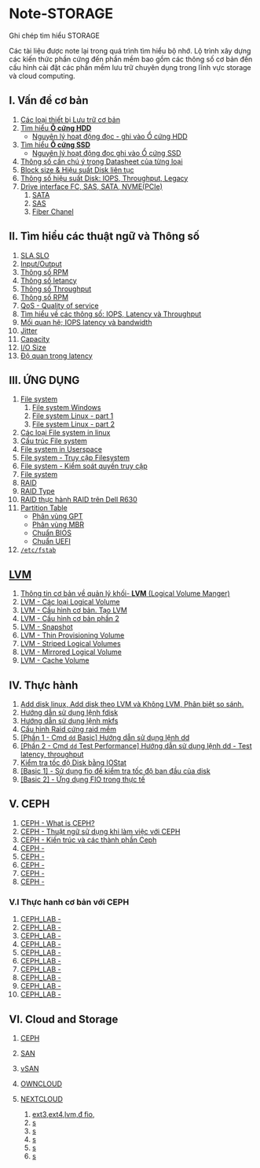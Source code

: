 # Note-STORAGE
Ghi chép tìm hiểu STORAGE

Các tài liệu được note lại trong quá trình tìm hiểu bộ nhớ. Lộ trình xây dựng các kiến thức phần cứng đến phần mềm bao gồm các thông số cơ bản đến cấu hình cài đặt các phần mềm lưu trữ chuyên dụng trong lĩnh vực storage và cloud computing.
## I. Vấn đề cơ bản	
1. [Các loại thiết bị Lưu trữ cơ bản](/Docs/1.Types-of-storage-devices.md)
1. [Tìm hiểu **Ổ cứng HDD**](/Docs/2.1hard-disk-drive.md)
    * [Nguyên lý hoạt động đọc - ghi vào Ổ cứng HDD](/Docs/2.2-Write-Read-HDD.md)
1. [Tìm hiểu **Ổ cứng SSD**](/Docs/3.SSD.md)
    * [Nguyên lý hoạt động đọc ghi vào  Ổ cứng SSD](/Docs/3.2-ssd-work.md)
1. [Thông số cần chú ý trong Datasheet của từng loại](/Docs/4.data-sheet-drive.md)
1. [Block size & Hiệu suất Disk liên tục](/Docs/5.performance&block.md)
1. [Thông số hiệu suất Disk: IOPS, Throughput, Legacy](/IOPS/README.md)
1. [Drive interface FC, SAS, SATA, NVME(PCIe)](/Docs/6.drive-interfaces.md)
    1. [SATA](/Docs/IOPS/Driver-type/Sata.md)
    1. [SAS](/Docs/IOPS/Driver-type/SAS.md)
    1. [Fiber Chanel](/Docs/IOPS/Driver-type/FC.md)
## II. Tìm hiểu các thuật ngữ và Thông số
1. [SLA,SLO](/Docs/IOPS/)
1. [Input/Output](/Docs/IOPS/I-O.md)
1. [Thông số RPM](/Docs/IOPS/RPM.md)
1. [Thông số letancy](/Docs/IOPS/Latency.md)
1. [Thông số Throughput](/Docs/IOPS/throughput.md)
1. [Thông số RPM](/Docs/IOPS/RPM.md)
1. [QoS - Quality of service](/Docs/IOPS/QoS.md)
1. [Tìm hiểu về các thông số: IOPS, Latency và Throughput](/Docs/IOPS/iops-latency-throughput.md)
1. [Mối quan hệ; IOPS latency và bandwidth](/Docs/5.performance&block.md)
1. [Jitter](/Docs/IOPS/Jitter.md)
1. [Capacity](/Docs/IOPS/Capacity.md)
1. [I/O Size](/Docs/IOPS/IO-size.md)
1. [Độ quan trọng latency](/Docs/IOPS/)
## III. ỨNG DỤNG
1. [File system](/Docs/Filesystem/1.file-system.md)
    1. [File system Windows](/Docs/Filesystem/1.1.File-system-Windows.md)
    1. [File system Linux - part 1](/Docs/Filesystem/1.2.File-system-Linux.md)
    1. [File system Linux - part 2](/Docs/Filesystem/1.3.File-system-Linux2.md)
1. [Các loại File system in linux](/Docs/Filesystem/2.types-file-linux.md)
1. [Cấu trúc File system](/Docs/Filesystem/3.Structure-FS.md)
1. [File system in Userspace](/Docs/Filesystem/4.FUSE.md)
1. [File system - Truy cập Filesystem](/Docs/Filesystem/5.access-fs.md)
1. [File system - Kiểm soát quyền truy cập](/Docs/Filesystem/6.permission-access.md)
1. [File system](/Docs/Filesystem/7.fs-struc.md)
1. [RAID](/Docs/Raid/raid.md)
1. [RAID Type](/Docs/Raid/type-raid.md)
1. [RAID thực hành RAID trên Dell R630](/Docs/Raid/LAB-raid-dellR630.md)
1. [Partition Table](/Docs/PartitionTable/Partition-Table.md)
    * [Phân vùng GPT](/Docs/PartitionTable/GPT.md)
    * [Phân vùng MBR](/Docs/PartitionTable/MBR.md)
    * [Chuẩn BIOS](/Docs/PartitionTable/BIOS.md)
    * [Chuẩn UEFI](/Docs/PartitionTable/UEFI.md)
1. [`/etc/fstab`](https://imgur.com/OdT8JwX)
## [LVM](/Docs/LVM/README.md)
1. [Thông tin cơ bản về quản lý khối- **LVM** (Logical Volume Manger)](/Docs/LVM/lvm.md)
1. [LVM - Các loại Logical Volume](/Docs/LVM/2.Type-lv.md)
1. [LVM - Cấu hình cơ bản. Tạo LVM](/Docs/LVM/3.config-basic.md)
1. [LVM - Cấu hình cơ bản phần 2](/Docs/LVM/4.config-basic-2.md)
1. [LVM - Snapshot](/Docs/LVM/5.lvm-snapshot.md)
1. [LVM - Thin Provisioning Volume](/Docs/LVM/6.Thin-Provisioning-Volume.md)
1. [LVM - Striped Logical Volumes](/Docs/LVM/7.Striped-lvm.md)
1. [LVM - Mirrored Logical Volume](/Docs/LVM/8.Mirrored-LVM.md)
1. [LVM - Cache Volume](/Docs/LVM/9.Cache-LVM.md)

## IV. Thực hành	
1. [Add disk linux, Add disk theo LVM và Không LVM, Phân biệt so sánh.](/Docs/Lab/1.add-disk-linux.md)
1. [Hướng dẫn sử dụng lệnh fdisk](/Docs/Lab/2.cmd-fdisk.md)
1. [Hướng dẫn sử dụng lệnh mkfs](/Docs/Lab/2.cmd-mkfs.md)
1. [Cấu hình Raid cứng raid mềm](/Docs/Lab/3.config-raid.md)
1. [[Phần 1 - Cmd `dd` Basic] Hướng dẫn sử dụng lệnh dd](/Docs/Lab/4.cmd-dd-disk.md)
1. [[Phần 2 - Cmd `dd` Test Performance] Hướng dẫn sử dụng lệnh dd - Test latency, throughput](/Docs/Lab/4.cmd-dd-test.md)
1. [Kiểm tra tốc độ Disk bằng IOStat](/Docs/Lab/5.test-Linux-iostat.md)
1. [[Basic 1] - Sử dụng fio để kiểm tra tốc độ ban đầu của disk](/Docs/Lab/6.test-FIO.md)       
1. [[Basic 2] - Ứng dụng FIO trong thực tế](/Docs/Lab/7.test-FIO-2.md)       
## V. CEPH
1. [CEPH - What is CEPH?](/Docs/CEPH-Note/1.What-is-CEPH.md)
1. [CEPH - Thuật ngữ sử dụng khi làm việc với CEPH](/Docs/CEPH-Note/2.GLOSSARY.md)
1. [CEPH - Kiến trúc và các thành phần Ceph](/Docs/CEPH-Note/3.architecture-component-ceph.md)
1. [CEPH -](/Docs/CEPH-Note/.md)
1. [CEPH -](/Docs/CEPH-Note/.md)
1. [CEPH -](/Docs/CEPH-Note/.md)
1. [CEPH -](/Docs/CEPH-Note/.md)
1. [CEPH -](/Docs/CEPH-Note/.md)
### V.I Thực hanh cơ bản với CEPH
1. [CEPH_LAB -](/Docs/CEPH-Note/LAB-/1.ceph-install-luminous-aio.md)
1. [CEPH_LAB -](/Docs/CEPH-Note/LAB-/)
1. [CEPH_LAB -](/Docs/CEPH-Note/LAB-/)
1. [CEPH_LAB -](/Docs/CEPH-Note/LAB-/)
1. [CEPH_LAB -](/Docs/CEPH-Note/LAB-/)
1. [CEPH_LAB -](/Docs/CEPH-Note/LAB-/)
1. [CEPH_LAB -](/Docs/CEPH-Note/LAB-/)
1. [CEPH_LAB -](/Docs/CEPH-Note/LAB-/)
1. [CEPH_LAB -](/Docs/CEPH-Note/LAB-/)
1. [CEPH_LAB -](/Docs/CEPH-Note/LAB-/)
## VI. Cloud and Storage
1. [CEPH](/)
1. [SAN](/)
1. [vSAN](/)
1. [OWNCLOUD](/) 
1. [NEXTCLOUD](/)




    1. [ext3,ext4,lvm,đ fio,]()
    1. [s]()
    1. [s]()
    1. [s]()
    1. [s]()
    1. [s]()